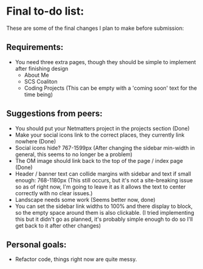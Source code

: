 # Final to-do list:

These are some of the final changes I plan to make before submission:

## Requirements:

- You need three extra pages, though they should be simple to implement after finishing design
  - About Me
  - SCS Coaliton
  - Coding Projects (This can be empty with a 'coming soon' text for the time being)

## Suggestions from peers:

- You should put your Netmatters project in the projects section (Done)
- Make your social icons link to the correct places, they currently link nowhere (Done)
- Social icons hide? 767-1599px (After changing the sidebar min-width in general, this seems to no longer be a problem)
- The OM image should link back to the top of the page / index page (Done)
- Header / banner text can collide margins with sidebar and text if small enough: 768-1180px (This still occurs, but it's not a site-breaking issue so as of right now, I'm going to leave it as it allows the text to center correctly with no clear issues.)
- Landscape needs some work (Seems better now, done)
- You can set the sidebar link widths to 100% and there display to block, so the empty space around them is also clickable. (I tried implementing this but it didn't go as planned, it's probably simple enough to do so I'll get back to it after other changes)

## Personal goals:

- Refactor code, things right now are quite messy.
